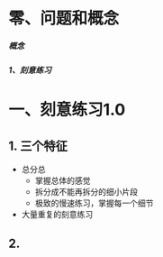 # 零、问题和概念

##### 概念

##### 1、刻意练习



# 一、刻意练习1.0

## 1. 三个特征

- 总分总
  - 掌握总体的感觉
  - 拆分成不能再拆分的细小片段
  - 极致的慢速练习，掌握每一个细节
- 大量重复的刻意练习



## 2.  